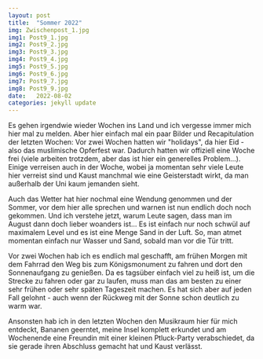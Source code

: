 ```yaml
---
layout: post
title:  "Sommer 2022"
img: Zwischenpost_1.jpg
img1: Post9_1.jpg
img2: Post9_2.jpg
img3: Post9_3.jpg
img4: Post9_4.jpg
img5: Post9_5.jpg
img6: Post9_6.jpg
img7: Post9_7.jpg
img8: Post9_9.jpg
date:   2022-08-02
categories: jekyll update
---
```


Es gehen irgendwie wieder Wochen ins Land und ich vergesse immer mich hier mal zu melden. Aber hier einfach mal ein paar Bilder und Recapitulation der letzten Wochen:
Vor zwei Wochen hatten wir "holidays", da hier Eid - also das muslimische Opferfest war. Dadurch hatten wir offiziell eine Woche frei (viele arbeiten trotzdem, aber das ist hier ein generelles Problem...). Einige verreisen auch in der Woche, wobei ja momentan sehr viele Leute hier verreist sind und Kaust manchmal wie eine Geisterstadt wirkt, da man außerhalb der Uni kaum jemanden sieht.

Auch das Wetter hat hier nochmal eine Wendung genommen und der Sommer, vor dem hier alle sprechen und warnen ist nun endlich doch noch gekommen. Und ich verstehe jetzt, warum Leute sagen, dass man im August dann doch lieber woanders ist... Es ist einfach nur noch schwül auf maximalem Level und es ist eine Menge Sand in der Luft. So, man atmet momentan einfach nur Wasser und Sand, sobald man vor die Tür tritt.

Vor zwei Wochen hab ich es endlich mal geschafft, am frühen Morgen mit dem Fahrrad den Weg bis zum Königsmonument zu fahren und dort den Sonnenaufgang zu genießen. Da es tagsüber einfach viel zu heiß ist, um die Strecke zu fahren oder gar zu laufen, muss man das am besten zu einer sehr frühen oder sehr späten Tageszeit machen. Es hat sich aber auf jeden Fall gelohnt - auch wenn der Rückweg mit der Sonne schon deutlich zu warm war.

Ansonsten hab ich in den letzten Wochen den Musikraum hier für mich entdeckt, Bananen geerntet, meine Insel komplett erkundet und am Wochenende eine Freundin mit einer kleinen Ptluck-Party verabschiedet, da sie gerade ihren Abschluss gemacht hat und Kaust verlässt.
